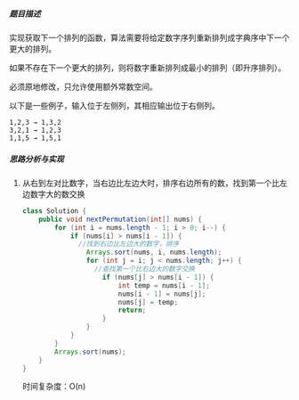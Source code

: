##### 题目描述

实现获取下一个排列的函数，算法需要将给定数字序列重新排列成字典序中下一个更大的排列。

如果不存在下一个更大的排列，则将数字重新排列成最小的排列（即升序排列）。

必须原地修改，只允许使用额外常数空间。

以下是一些例子，输入位于左侧列，其相应输出位于右侧列。

```
1,2,3 → 1,3,2
3,2,1 → 1,2,3
1,1,5 → 1,5,1
```

##### 思路分析与实现

1. 从右到左对比数字，当右边比左边大时，排序右边所有的数，找到第一个比左边数字大的数交换

   ```java
   class Solution {
       public void nextPermutation(int[] nums) {
           for (int i = nums.length - 1; i > 0; i--) {
               if (nums[i] > nums[i - 1]) {
                 //找到右边比左边大的数字，排序
                   Arrays.sort(nums, i, nums.length);
                   for (int j = i; j < nums.length; j++) {
                     //查找第一个比右边大的数字交换
                       if (nums[j] > nums[i - 1]) {
                           int temp = nums[i - 1];
                           nums[i - 1] = nums[j];
                           nums[j] = temp;
                           return;
                       }
                   }
               }
           }
           Arrays.sort(nums);
       }
   }
   ```

   时间复杂度：O(n)